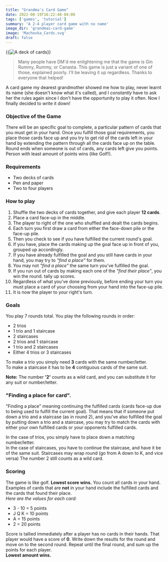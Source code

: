 ```yaml
---
title: "Grandma's Card Game"
date: 2022-08-19T16:22:48-04:00
tags: ['games', 'tutorial']
summary: 'A 2-4 player card game with no name'
image_dir: 'grandmas-card-game'
image: 'Machovka_Cards.svg'
draft: false
---
```

{{<img caption="Obligatory Contextual Image" alt="A deck of cards" src="Machovka_Cards.svg#center">}}

>Many people have DM'd me enlightening me that the game is Gin Rummy, Rummy, or Canasta.
>This game is just a variant of one of those, explained poorly.
>I'll be leaving it up regardless.
>Thanks to everyone that helped!

A card game my dearest grandmother showed me how to play, never learnt its name (she doesn't know what it's called), and I _constantly_ have to ask her the rules again since I don't have the opportunity to play it often.
Now I finally decided to write it down!

### Objective of the Game
There will be an specific goal to complete, a particular pattern of cards that you must get in your hand.
Once you fulfill those goal requirements, you place those cards face up and you try to get rid of the cards left in your hand by extending the pattern through all the cards face up on the table.
Round ends when someone is out of cards, any cards left give you points.
Person with least amount of points wins (like Golf!).

### Requirements
* Two decks of cards
* Pen and paper
* Two to four players

### How to play
1. Shuffle the two decks of cards together, and give each player **12 cards**.
2. Place a card face-up in the middle.
3. The player to right of the one who shuffled and dealt the cards begins.
4. Each turn you first draw a card from either the face-down pile or the face-up pile.
5. Then you check to see if you have fulfilled the current round's goal.
6. If you have, place the cards making up the goal face up in front of you, grouped up accordingly.
7. If you have already fulfilled the goal and you still have cards in your hand, you may try to _"find a place"_ for them.
8. You may not _"find a place"_ the same turn you've fulfilled the goal.
9. If you run out of cards by making each one of the _"find their place"_, you win the round. tally up scores.
10. Regardless of what you've done previously, before ending your turn you must place a card of your choosing from your hand into the face-up pile.
11. It is now the player to your right's turn.

### Goals
You play 7 rounds total.
You play the following rounds in order:
* 2 trios
* 1 trio and 1 staircase
* 2 staircases
* 2 trios and 1 staircase
* 1 trio and 2 staircases
* Either 4 trios or 3 staircases

To make a trio you simply need **3** cards with the same number/letter.  
To make a staircase it has to be **4** contiguous cards of the same suit.

**Note:** The number **'2'** counts as a wild card, and you can substitute it for any suit or number/letter.

### "Finding a place for card".
"Finding a place" meaning continuing the fulfilled cards (cards face-up due to being used to fulfill the current goal).
That means that if someone put down a trio and a staircase (as in round 2), and you've also fulfilled the goal by putting down a trio and a staircase, you may try to match the cards with either your own fulfilled cards or your opponents fulfilled cards.

In the case of trios, you simply have to place down a matching number/letter.  
In the case of staircases, you have to continue the staircase, and have it be of the same suit.
Staircases may wrap round (go from A down to K, and vice versa)
The number 2 still counts as a wild card.

### Scoring
The game is like golf.
**Lowest score wins.**
You count all cards in your hand.
Examples of cards that are **not** in your hand include the fulfilled cards and the cards that found their place.  
_Here are the values for each card:_   
* 3 - 10 = 5 points
* J Q K = 10 points
* A = 15 points
* 2 = 20 points

Score is tallied immediately after a player has no cards in their hands.
That player would have a score of **0**.
Write down the results for the round and move on to the second round.
Repeat until the final round, and sum up the points for each player.  
**Lowest amount wins.**
